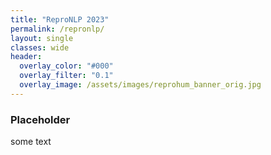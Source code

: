 ```yaml
---
title: "ReproNLP 2023"
permalink: /repronlp/
layout: single
classes: wide
header:
  overlay_color: "#000"
  overlay_filter: "0.1"
  overlay_image: /assets/images/reprohum_banner_orig.jpg
---
```


### Placeholder

some text
